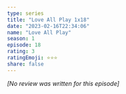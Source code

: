 ```yaml
---
type: series
title: "Love All Play 1x18"
date: "2023-02-16T22:34:06"
name: "Love All Play"
season: 1
episode: 18
rating: 3
ratingEmoji: ⭐️⭐️⭐️
share: false
---
```


*[No review was written for this episode]*
